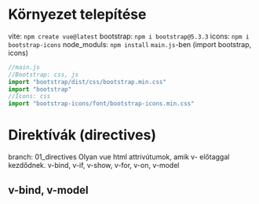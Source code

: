 # Környezet telepítése
vite: `npm create vue@latest`
bootstrap: `npm i bootstrap@5.3.3`
icons: `npm i bootstrap-icons`
node_moduls: `npm install`
`main.js`-ben (import bootstrap, icons)
```js
//main.js
//Bootstrap: css, js
import "bootstrap/dist/css/bootstrap.min.css"
import "bootstrap"
//Icons: css
import "bootstrap-icons/font/bootstrap-icons.min.css"
```

# Direktívák (directives)
branch: 01_directives
Olyan vue html attrivútumok, amik v- előtaggal kezdődnek.
v-bind, v-if, v-show, v-for, v-on, v-model

## v-bind, v-model